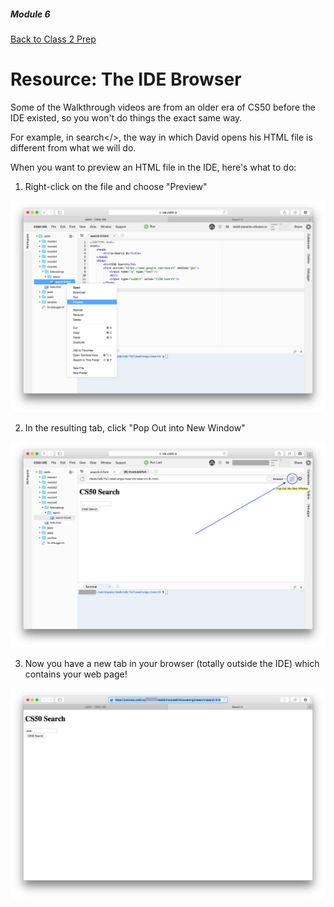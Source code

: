 ##### Module 6

[Back to Class 2 Prep](../../class2-prep)

# Resource: The IDE Browser

Some of the Walkthrough videos are from an older era of CS50 before the IDE existed, so you won't do things the exact same way.

For example, in <a>search</>, the way in which David opens his HTML file is different from what we will do. 

When you want to preview an HTML file in the IDE, here's what to do:

1. Right-click on the file and choose "Preview"
  <img src="1preview.png"/>

2. In the resulting tab, click "Pop Out into New Window"
  <img src="2popout.png"/>

3. Now you have a new tab in your browser (totally outside the IDE) which contains your web page!
  <img src="3result.png"/>
